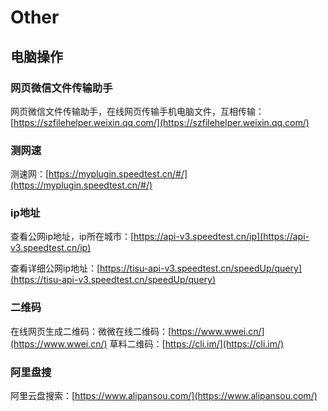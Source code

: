# Other

## 电脑操作

### 网页微信文件传输助手

网页微信文件传输助手，在线网页传输手机电脑文件，互相传输：[https://szfilehelper.weixin.qq.com/](https://szfilehelper.weixin.qq.com/)

### 测网速

测速网：[https://myplugin.speedtest.cn/#/](https://myplugin.speedtest.cn/#/)

### ip地址

查看公网ip地址，ip所在城市：[https://api-v3.speedtest.cn/ip](https://api-v3.speedtest.cn/ip)

查看详细公网ip地址：[https://tisu-api-v3.speedtest.cn/speedUp/query](https://tisu-api-v3.speedtest.cn/speedUp/query)

### 二维码

在线网页生成二维码：微微在线二维码：[https://www.wwei.cn/](https://www.wwei.cn/) 草料二维码：[https://cli.im/](https://cli.im/)

### 阿里盘搜

阿里云盘搜索：[https://www.alipansou.com/](https://www.alipansou.com/)